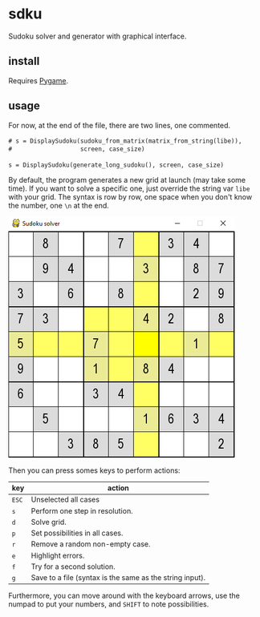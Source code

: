 # sdku
Sudoku solver and generator with graphical interface.

## install

Requires [Pygame](http://www.pygame.org/news).

## usage

For now, at the end of the file, there are two lines, one commented.

    # s = DisplaySudoku(sudoku_from_matrix(matrix_from_string(libe)),
    #                   screen, case_size)

    s = DisplaySudoku(generate_long_sudoku(), screen, case_size)

By default, the program generates a new grid at launch (may take some time).
If you want to solve a specific one, just override the string var `libe` with your grid.
The syntax is row by row, one space when you don't know the number, one `\n` at the end.

![](img/screenshot.PNG)

Then you can press somes keys to perform actions:

key | action
--- | ---
`ESC` | Unselected all cases
`s` | Perform one step in resolution.
`d` | Solve grid.
`p` | Set possibilities in all cases.
`r` | Remove a random non-empty case.
`e` | Highlight errors.
`f` | Try for a second solution.
`g` | Save to a file (syntax is the same as the string input).

Furthermore, you can move around with the keyboard arrows, use the numpad to put your numbers, and `SHIFT` to note possibilities.
